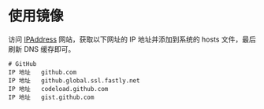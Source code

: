 # 使用镜像

访问 [IPAddress](https://www.ipaddress.com/) 网站，获取以下网址的 IP 地址并添加到系统的 hosts 文件，最后刷新 DNS 缓存即可。

```
# GitHub
IP 地址   github.com
IP 地址   github.global.ssl.fastly.net
IP 地址   codeload.github.com
IP 地址   gist.github.com
```
